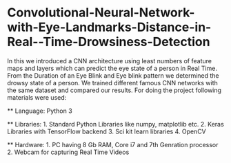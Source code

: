 # Convolutional-Neural-Network-with-Eye-Landmarks-Distance-in-Real--Time-Drowsiness-Detection

In this we introduced a CNN architecture using least numbers of feature maps and layers which can predict the eye state of a person in Real Time. From the Duration of an Eye Blink and Eye blink pattern we determined the drowsy state of a person. We trained different famous CNN networks with the same dataset and compared our results. For doing the project following materials were used:

** Language: Python 3

** Libraries: 1. Standard Python Libraries like numpy, matplotlib etc.
              2. Keras Libraries with TensorFlow backend
              3. Sci kit learn libraries
              4. OpenCV
              
** Hardware:  1. PC having 8 Gb RAM, Core i7 and 7th Genration processor
              2. Webcam for capturing Real Time Videos
